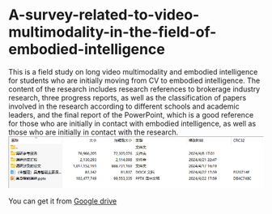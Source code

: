 # A-survey-related-to-video-multimodality-in-the-field-of-embodied-intelligence
This is a field study on long video multimodality and embodied intelligence for students who are initially moving from CV to embodied intelligence.
The content of the research includes research references to brokerage industry research, three progress reports, as well as the classification of papers involved in the research according to different schools and academic leaders, and the final report of the PowerPoint, which is a good reference for those who are initially in contact with embodied intelligence, as well as those who are initially in contact with the research.
![image](https://github.com/YuanKJing/A-survey-related-to-video-multimodality-in-the-field-of-embodied-intelligence/blob/main/content.png)


You can get it from 
[Google drive](https://drive.google.com/file/d/1uObMd_t_LLKJloBLLhcxuq4I5PzncK6P/view?usp=drive_link)
